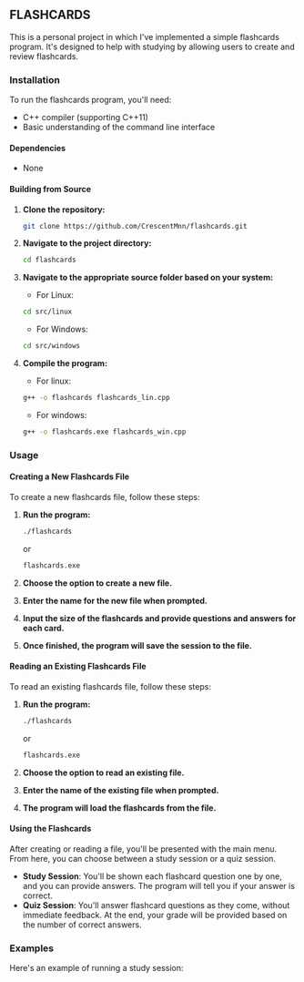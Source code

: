 ## FLASHCARDS

This is a personal project in which I've implemented a simple flashcards program. It's designed to help with studying by allowing users to create and review flashcards.

### Installation

To run the flashcards program, you'll need:

- C++ compiler (supporting C++11)
- Basic understanding of the command line interface

#### Dependencies

- None

#### Building from Source

1. **Clone the repository:**

    ```bash
    git clone https://github.com/CrescentMnn/flashcards.git
    ```

2. **Navigate to the project directory:**

    ```bash
    cd flashcards
    ```

3. **Navigate to the appropriate source folder based on your system:**

    - For Linux:
    
    ```bash
    cd src/linux
    ```
    
    - For Windows:
    
    ```bash
    cd src/windows
    ```

4. **Compile the program:**

    - For linux:

    ```bash
    g++ -o flashcards flashcards_lin.cpp
    ```

    - For windows:

    ```bash
    g++ -o flashcards.exe flashcards_win.cpp
    ```

### Usage

#### Creating a New Flashcards File

To create a new flashcards file, follow these steps:

1. **Run the program:**

    ```bash
    ./flashcards
    ```
    or

    ```bash
    flashcards.exe
    ```

1. **Choose the option to create a new file.**
2. **Enter the name for the new file when prompted.**
3. **Input the size of the flashcards and provide questions and answers for each card.**
4. **Once finished, the program will save the session to the file.**

#### Reading an Existing Flashcards File

To read an existing flashcards file, follow these steps:

1. **Run the program:**

    ```bash
    ./flashcards
    ```
    or

    ```bash
    flashcards.exe
    ```

2. **Choose the option to read an existing file.**
3. **Enter the name of the existing file when prompted.**
4. **The program will load the flashcards from the file.**

#### Using the Flashcards

After creating or reading a file, you'll be presented with the main menu. From here, you can choose between a study session or a quiz session.

- **Study Session**: You'll be shown each flashcard question one by one, and you can provide answers. The program will tell you if your answer is correct.
- **Quiz Session**: You'll answer flashcard questions as they come, without immediate feedback. At the end, your grade will be provided based on the number of correct answers.

### Examples

Here's an example of running a study session:

